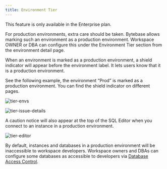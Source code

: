 ```yaml
---
title: Environment Tier
---
```


<hint-block type="info">

This feature is only available in the Enterprise plan.

</hint-block>

For production environments, extra care should be taken. Bytebase allows marking such an environment as a production environment. Workspace OWNER or DBA can configure this under the Environment Tier section from the environment detail page.

When an environment is marked as a production environment, a shield indicator will appear before the environment label. It lets users know that it is a production environment.

See the following example, the environment “Prod” is marked as a production environment. You can find the shield indicator on different pages.

![tier-envs](/static/docs/administration/tier/env-tier-envs.webp)

![tier-issue-details](/static/docs/administration/tier/env-tier-issue-details.webp)

A caution notice will also appear at the top of the SQL Editor when you connect to an instance in a production environment.

![tier-editor](/static/docs/administration/tier/env-tier-editor.webp)

By default, instances and databases in a production environment will be inaccessible to workspace developers. Workspace owners and DBAs can configure some databases as accessible to developers via [Database Access Control](/docs/administration/database-access-control).
